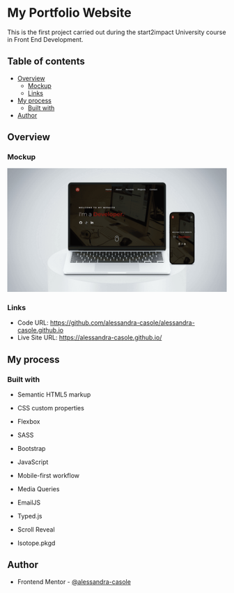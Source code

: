# My Portfolio Website

This is the first project carried out during the start2impact University course in Front End Development.

## Table of contents

- [Overview](#overview)
  - [Mockup](#mockup)
  - [Links](#links)
- [My process](#my-process)
  - [Built with](#built-with)
- [Author](#author)

## Overview

### Mockup

![](./mockup.png)

### Links

- Code URL: https://github.com/alessandra-casole/alessandra-casole.github.io
- Live Site URL: https://alessandra-casole.github.io/

## My process

### Built with

- Semantic HTML5 markup
- CSS custom properties
- Flexbox
- SASS
- Bootstrap
- JavaScript
- Mobile-first workflow
- Media Queries

- EmailJS
- Typed.js
- Scroll Reveal
- Isotope.pkgd


## Author

- Frontend Mentor - [@alessandra-casole](https://www.frontendmentor.io/profile/alessandra-casole)

